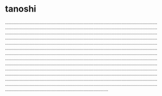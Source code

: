 # tanoshi

................................................................................................................................................................................................................................................................................................................................................................................................................................................................................................................................................................................................................................................................................................................................................................................................................................................................................................................................................................................................................................................................................................................................................................................................................................................................................................................................................................................................................................................................................................................................................................................................................................................................................................................................................................